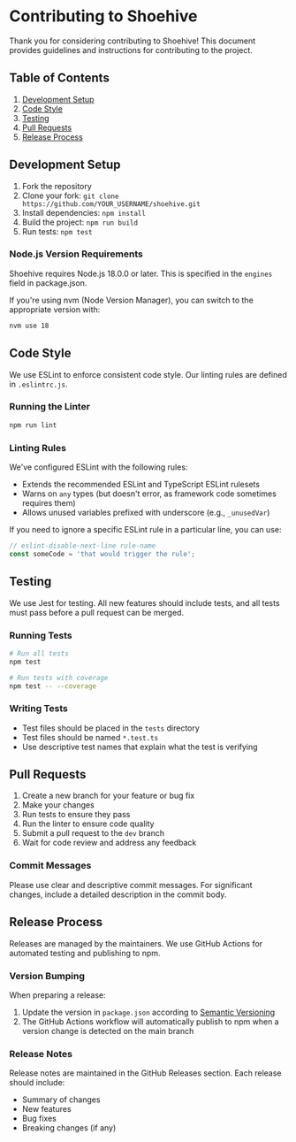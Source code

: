 # Contributing to Shoehive

Thank you for considering contributing to Shoehive! This document provides guidelines and instructions for contributing to the project.

## Table of Contents

1. [Development Setup](#-development-setup)
2. [Code Style](#-code-style)
3. [Testing](#-testing)
4. [Pull Requests](#-pull-requests)
5. [Release Process](#-release-process)

## Development Setup

1. Fork the repository
2. Clone your fork: `git clone https://github.com/YOUR_USERNAME/shoehive.git`
3. Install dependencies: `npm install`
4. Build the project: `npm run build`
5. Run tests: `npm test`

### Node.js Version Requirements

Shoehive requires Node.js 18.0.0 or later. This is specified in the `engines` field in package.json.

If you're using nvm (Node Version Manager), you can switch to the appropriate version with:

```bash
nvm use 18
```

## Code Style

We use ESLint to enforce consistent code style. Our linting rules are defined in `.eslintrc.js`.

### Running the Linter

```bash
npm run lint
```

### Linting Rules

We've configured ESLint with the following rules:
- Extends the recommended ESLint and TypeScript ESLint rulesets
- Warns on `any` types (but doesn't error, as framework code sometimes requires them)
- Allows unused variables prefixed with underscore (e.g., `_unusedVar`)

If you need to ignore a specific ESLint rule in a particular line, you can use:

```typescript
// eslint-disable-next-line rule-name
const someCode = 'that would trigger the rule';
```

## Testing

We use Jest for testing. All new features should include tests, and all tests must pass before a pull request can be merged.

### Running Tests

```bash
# Run all tests
npm test

# Run tests with coverage
npm test -- --coverage
```

### Writing Tests

- Test files should be placed in the `tests` directory
- Test files should be named `*.test.ts`
- Use descriptive test names that explain what the test is verifying

## Pull Requests

1. Create a new branch for your feature or bug fix
2. Make your changes
3. Run tests to ensure they pass
4. Run the linter to ensure code quality
5. Submit a pull request to the `dev` branch
6. Wait for code review and address any feedback

### Commit Messages

Please use clear and descriptive commit messages. For significant changes, include a detailed description in the commit body.

## Release Process

Releases are managed by the maintainers. We use GitHub Actions for automated testing and publishing to npm.

### Version Bumping

When preparing a release:
1. Update the version in `package.json` according to [Semantic Versioning](https://semver.org/)
2. The GitHub Actions workflow will automatically publish to npm when a version change is detected on the main branch

### Release Notes

Release notes are maintained in the GitHub Releases section. Each release should include:
- Summary of changes
- New features
- Bug fixes
- Breaking changes (if any) 